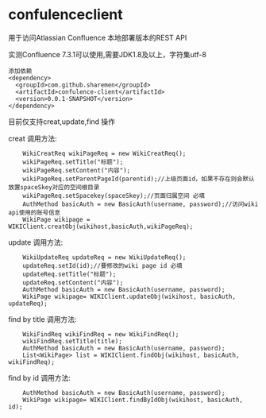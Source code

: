 # confulenceclient

用于访问Atlassian Confluence 本地部署版本的REST API

实测Confluence 7.3.1可以使用,需要JDK1.8及以上，字符集utf-8

```
添加依赖
<dependency>
  <groupId>com.github.sharemen</groupId>
  <artifactId>confulence-client</artifactId>
  <version>0.0.1-SNAPSHOT</version>
</dependency>
```
目前仅支持creat,update,find 操作

creat 调用方法:

   		WikiCreatReq wikiPageReq = new WikiCreatReq();
		wikiPageReq.setTitle("标题");
		wikiPageReq.setContent("内容");
		wikiPageReq.setParentPageId(parentid);//上级页面id，如果不存在则会默认放置spaceSkey对应的空间根目录
		wikiPageReq.setSpacekey(spaceSkey);//页面归属空间 必填
		AuthMethod basicAuth = new BasicAuth(username, password);//访问wiki api使用的账号信息
		WikiPage wikipage = WIKIClient.creatObj(wikihost,basicAuth,wikiPageReq);
    
update 调用方法:
    
		WikiUpdateReq updateReq = new WikiUpdateReq();
		updateReq.setId(id);//要修改的wiki page id 必填
		updateReq.setTitle("标题");
		updateReq.setContent("内容");
		AuthMethod basicAuth = new BasicAuth(username, password);
		WikiPage wikipage= WIKIClient.updateObj(wikihost, basicAuth, updateReq);
    
find by title 调用方法:
    
		WikiFindReq wikiFindReq = new WikiFindReq();
		wikiFindReq.setTitle(title);  
		AuthMethod basicAuth = new BasicAuth(username, password);
		List<WikiPage> list = WIKIClient.findObj(wikihost, basicAuth, wikiFindReq);
    
find by id 调用方法:

		AuthMethod basicAuth = new BasicAuth(username, password);
		WikiPage wikipage= WIKIClient.findByIdObj(wikihost, basicAuth, id);
